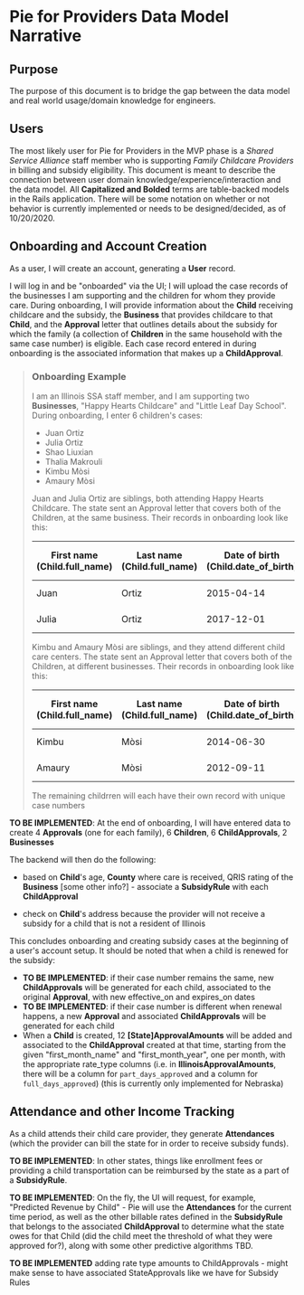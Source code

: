 # Pie for Providers Data Model Narrative

## Purpose

The purpose of this document is to bridge the gap between the data model and real world usage/domain knowledge for engineers.

## Users

The most likely user for Pie for Providers in the MVP phase is a *Shared Service Alliance* staff member who is supporting *Family Childcare Providers* in billing and subsidy eligibility.  This document is meant to describe the connection between user domain knowledge/experience/interaction and the data model.  All **Capitalized and Bolded** terms are table-backed models in the Rails application.  There will be some notation on whether or not behavior is currently implemented or needs to be designed/decided, as of 10/20/2020.

## Onboarding and Account Creation

As a user, I will create an account, generating a **User** record.

I will log in and be "onboarded" via the UI; I will upload the case records of the businesses I am supporting and the children for whom they provide care.  During onboarding, I will provide information about the **Child** receiving childcare and the subsidy, the **Business** that provides childcare to that **Child**, and the **Approval** letter that outlines details about the subsidy for which the family (a collection of **Children** in the same household with the same case number) is eligible.  Each case record entered in during onboarding is the associated information that makes up a **ChildApproval**.

> ### Onboarding Example
>
> I am an Illinois SSA staff member, and I am supporting two **Businesses**, "Happy Hearts Childcare" and "Little Leaf Day School".
> During onboarding, I enter 6 children's cases:
>
> - Juan Ortiz
> - Julia Ortiz
> - Shao Liuxian
> - Thalia Makrouli
> - Kimbu Mòsi
> - Amaury Mòsi
>
> Juan and Julia Ortiz are siblings, both attending Happy Hearts Childcare.  The state sent an Approval letter that covers both of the Children, at the same business.  Their records in onboarding look like this:  
>
> | First name (Child.full_name) | Last name (Child.full_name) | Date of birth (Child.date_of_birth)| Business Name (Business.name) | Business Zip Code (Business.zipcode) | Business County (Business.county) | Business QRIS rating (TO BE IMPLEMENTED) | Case number (Approval.case_number) | Full days (ChildApprovalRateTypes) | Part days (ChildApprovalRateTypes) | Effective on (Approval.effective_on) | Expires on (Approval.expires_on) | Co-pay (Approval.copay_cents[monetize]) | Co-pay frequency (Approval.copay_frequency[enum]) |
> | ----------- | ----------- | ----------- | ----------- | ----------- | ----------- | ----------- | ----------- | ----------- | ----------- | ----------- | ----------- | ----------- | ----------- |
> | Juan | Ortiz | 2015-04-14 | Happy Hearts Childcare | 60606 | Cook | Gold | 1234567 | 18 | 4 | 2019-11-12 | 2020-11-12 | $100 | Monthly |
> | Julia | Ortiz | 2017-12-01 | Happy Hearts Childcare | 60606 | Cook | Gold | 1234567 | 22 | 5 | 2019-11-12 | 2020-11-12 | $100 | Monthly |
>
> Kimbu and Amaury Mòsi are siblings, and they attend different child care centers.  The state sent an Approval letter that covers both of the Children, at different businesses.  Their records in onboarding look like this:
>
> | First name (Child.full_name) | Last name (Child.full_name) | Date of birth (Child.date_of_birth) | Business Name (Business.name) | Business Zip Code (Business.ZipCode) | Business County (Business.County) | Business QRIS rating (TO BE IMPLEMENTED) | Case number (Approval.case_number) | Full days (ChildApprovalRateTypes) | Part days (ChildApprovalRateTypes) | Effective on (Approval.effective_on) | Expires on (Approval.expires_on) | Co-pay (Approval.copay_cents[monetize]) | Co-pay frequency (Approval.copay_frequency[enum]) |  
> | ----------- | ----------- | ----------- | ----------- | ----------- | ----------- | ----------- | ----------- | ----------- | ----------- | ----------- | ----------- | ----------- | ----------- |
> | Kimbu | Mòsi | 2014-06-30 | Happy Hearts Childcare | 60606 | Cook | Gold | 4567890 | 10 | 10 | 2020-02-04 | 2021-02-04 | $12 | Weekly |
> | Amaury | Mòsi | 2012-09-11 | Little Leaf Day School | 60101 | DuPage | Bronze | 4567890 | 11 | 7 | 2020-02-04 | 2021-02-04 | $12 | Weekly |  
> 
> The remaining childrren will each have their own record with unique case numbers
    
**TO BE IMPLEMENTED**: At the end of onboarding, I will have entered data to create 4 **Approvals** (one for each family), 6 **Children**, 6 **ChildApprovals**, 2 **Businesses**

The backend will then do the following:  

- based on **Child**'s age, **County** where care is received, QRIS rating of the **Business** [some other info?] - associate a **SubsidyRule** with each **ChildApproval**

- check on **Child**'s address because the provider will not receive a subsidy for a child that is not a resident of Illinois 

This concludes onboarding and creating subsidy cases at the beginning of a user's account setup.  It should be noted that when a child is renewed for the subsidy:

- **TO BE IMPLEMENTED**: if their case number remains the same, new **ChildApprovals** will be generated for each child, associated to the original **Approval**, with new effective_on and expires_on dates
- **TO BE IMPLEMENTED**: if their case number is different when renewal happens, a new **Approval** and associated **ChildApprovals** will be generated for each child
- When a **Child** is created, 12 **[State]ApprovalAmounts** will be added and associated to the **ChildApproval** created at that time, starting from the given "first_month_name" and "first_month_year", one per month, with the appropriate rate_type columns (i.e. in **IllinoisApprovalAmounts**, there will be a column for `part_days_approved` and a column for `full_days_approved`) (this is currently only implemented for Nebraska)

## Attendance and other Income Tracking

As a child attends their child care provider, they generate **Attendances** (which the provider can bill the state for in order to receive subsidy funds).

**TO BE IMPLEMENTED**: In other states, things like enrollment fees or providing a child transportation can be reimbursed by the state as a part of a **SubsidyRule**.

**TO BE IMPLEMENTED**: On the fly, the UI will request, for example, "Predicted Revenue by Child" - Pie will use the **Attendances** for the current time period, as well as the other billable rates defined in the **SubsidyRule** that belongs to the associated **ChildApproval** to determine what the state owes for that Child (did the child meet the threshold of what they were approved for?), along with some other predictive algorithms TBD.

**TO BE IMPLEMENTED** adding rate type amounts to ChildApprovals - might make sense to have associated StateApprovals like we have for Subsidy Rules
